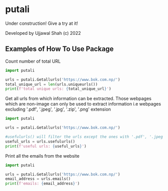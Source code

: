 # putali

Under construction! Give a try at it!

Developed by Ujjawal Shah (c) 2022

## Examples of How To Use Package

Count number of total URL

```python
import putali

urls = putali.Getallurls('https://www.bok.com.np/')
total_unique_url = len(urls.uniqueurls())
print(f'total unique urls: {total_unique_url}')
```

Get all urls from which information can be extracted. 
Those webpages which are non-image can only be used to extract information i.e webpages excluding '.pdf', '.jpeg', '.jpg', '.zip', '.png' extension

```python
import putali

urls = putali.Getallurls('https://www.bok.com.np/')

#usefulurls() will filter the urls except the ones with '.pdf', '.jpeg', '.jpg', '.zip', '.png' extension
useful_urls = urls.usefulurls()
print(f'useful urls: {useful_urls}')
```

Print all the emails from the website

```python
import putali

urls = putali.Getallurls('https://www.bok.com.np/')
email_address = urls.emails()
print(f'emails: {email_address}')
```